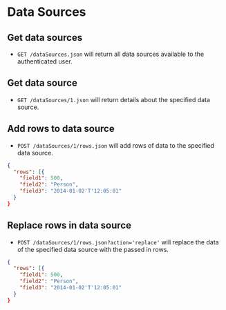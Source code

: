Data Sources
========

Get data sources
------------

* `GET /dataSources.json` will return all data sources available to the authenticated user.

Get data source
------------

* `GET /dataSources/1.json` will return details about the specified data source.

Add rows to data source
------------

* `POST /dataSources/1/rows.json` will add rows of data to the specified data source.

```json
{
  "rows": [{
    "field1": 500,
    "field2": "Person",
    "field3": "2014-01-02'T'12:05:01"
  }
}
```

Replace rows in data source
------------

* `POST /dataSources/1/rows.json?action='replace'` will replace the data of the specified data source with the passed in rows.

```json
{
  "rows": [{
    "field1": 500,
    "field2": "Person",
    "field3": "2014-01-02'T'12:05:01"
  }
}
```
